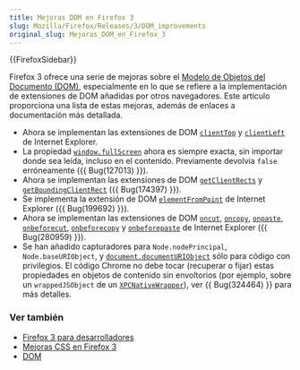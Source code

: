 ```yaml
---
title: Mejoras DOM en Firefox 3
slug: Mozilla/Firefox/Releases/3/DOM_improvements
original_slug: Mejoras_DOM_en_Firefox_3
---
```


{{FirefoxSidebar}}

Firefox 3 ofrece una serie de mejoras sobre el [Modelo de Objetos del Documento (DOM)](/es/DOM), especialmente en lo que se refiere a la implementación de extensiones de DOM añadidas por otros navegadores. Este artículo proporciona una lista de estas mejoras, además de enlaces a documentación más detallada.

- Ahora se implementan las extensiones de DOM [`clientTop`](/es/DOM/element.clientTop) y [`clientLeft`](/es/DOM/element.clientLeft) de Internet Explorer.
- La propiedad [`window.fullScreen`](/es/DOM/window.fullScreen) ahora es siempre exacta, sin importar donde sea leída, incluso en el contenido. Previamente devolvía `false` erróneamente ({{ Bug(127013) }}).
- Ahora se implementan las extensiones de DOM [`getClientRects`](/es/DOM/element.getClientRects) y [`getBoundingClientRect`](/es/DOM/element.getBoundingClientRect) ({{ Bug(174397) }}).
- Se implementa la extensión de DOM [`elementFromPoint`](/es/DOM/document.elementFromPoint) de Internet Explorer ({{ Bug(199692) }}).
- Ahora se implementan las extensiones de DOM [`oncut`](/es/DOM/element.oncut), [`oncopy`](/es/DOM/element.oncopy), [`onpaste`](/es/DOM/element.onpaste), [`onbeforecut`](/es/DOM/element.onbeforecut), [`onbeforecopy`](/es/DOM/element.onbeforepaste) y [`onbeforepaste`](/es/DOM/element.onbeforepaste) de Internet Explorer ({{ Bug(280959) }}).
- Se han añadido capturadores para `Node.nodePrincipal`, `Node.baseURIObject`, y [`document.documentURIObject`](/es/DOM/document.documentURIObject) sólo para código con privilegios. El código Chrome no debe tocar (recuperar o fijar) estas propiedades en objetos de contenido sin envoltorios (por ejemplo, sobre un `wrappedJSObject` de un [`XPCNativeWrapper`](/es/XPCNativeWrapper)), ver {{ Bug(324464) }} para más detalles.

### Ver también

- [Firefox 3 para desarrolladores](/es/Firefox_3_para_desarrolladores)
- [Mejoras CSS en Firefox 3](/es/Mejoras_CSS_en_Firefox_3)
- [DOM](/es/DOM)
